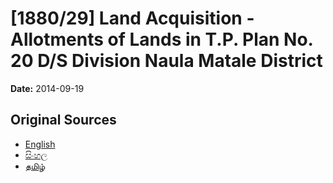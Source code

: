 # [1880/29] Land Acquisition - Allotments of Lands in T.P. Plan No. 20 D/S Division Naula Matale District

**Date:** 2014-09-19

## Original Sources

- [English](https://documents.gov.lk/view/extra-gazettes/2014/9/1880-29_E.pdf)
- [සිංහල](https://documents.gov.lk/view/extra-gazettes/2014/9/1880-29_S.pdf)
- [தமிழ்](https://documents.gov.lk/view/extra-gazettes/2014/9/1880-29_T.pdf)
